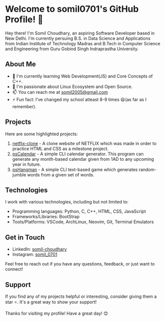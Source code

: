 # Welcome to somil0701's GitHub Profile! 👋

Hey there! I'm Somil Choudhary, an aspiring Software Developer based in New Delhi. I'm currently persuing B.S. in Data Science and Applications from Indian Institute of Technology Madras and B.Tech in Computer Science and Engineering from Guru Gobind Singh Indraprastha University.

## About Me

- 🌱 I'm currently learning Web Development(JS) and Core Concepts of C++.
- 💼 I'm passionate about Linux Ecosystem and Open Source.
- 📫 You can reach me at somil2005@gmail.com
- ⚡ Fun fact: I've changed my school atleast 8-9 times 😃(as far as I remember).

## Projects

Here are some highlighted projects:

1. [netflix-clone](github.com/somil0701/netflix-clone) - A clone website of NETFLIX which was made in order to practice HTML and CSS as a milestone project.
2. [psCalendar](github.com/somil0701/psCalendar) - A simple CLI calendar generator. This program can generate any month-based calendar given from 1AD to any upcoming year in future.
3. [psHangman](github.com/somil0701/psHangman) - A simple CLI text-based game which generates random-jumble words from a given set of words. 

## Technologies

I work with various technologies, including but not limited to:

- Programming languages: Python, C, C++, HTML, CSS, JavaScript
- Frameworks/Libraries: BootStrap
- Tools/Platforms: VSCode, ArchLinux, Neovim, Git, Terminal Emulators

## Get in Touch

- LinkedIn: [somil-choudhary](https://linkedin.com/in/somil-choudhary)
- Instagram: [somil_0701](https://www.instagram.com/somil_0701)

Feel free to reach out if you have any questions, feedback, or just want to connect!

## Support

If you find any of my projects helpful or interesting, consider giving them a star ⭐️. It's a great way to show your support!

Thanks for visiting my profile! Have a great day! 😊


